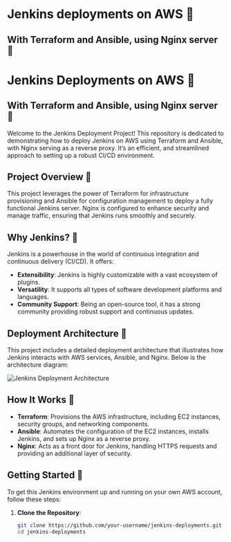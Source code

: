 # Jenkins deployments on AWS 🌸
## With Terraform and Ansible, using Nginx server 🌸

# Jenkins Deployments on AWS 🌸
## With Terraform and Ansible, using Nginx server 🌸

Welcome to the Jenkins Deployment Project! This repository is dedicated to demonstrating how to deploy Jenkins on AWS using Terraform and Ansible, with Nginx serving as a reverse proxy. It’s an efficient, and streamlined approach to setting up a robust CI/CD environment.

## Project Overview 🌼

This project leverages the power of Terraform for infrastructure provisioning and Ansible for configuration management to deploy a fully functional Jenkins server. Nginx is configured to enhance security and manage traffic, ensuring that Jenkins runs smoothly and securely.

## Why Jenkins? 🌷

Jenkins is a powerhouse in the world of continuous integration and continuous delivery (CI/CD). It offers:

- **Extensibility**: Jenkins is highly customizable with a vast ecosystem of plugins.
- **Versatility**: It supports all types of software development platforms and languages.
- **Community Support**: Being an open-source tool, it has a strong community providing robust support and continuous updates.

## Deployment Architecture 🌹

This project includes a detailed deployment architecture that illustrates how Jenkins interacts with AWS services, Ansible, and Nginx. Below is the architecture diagram:

![Jenkins Deployment Architecture](https://res.cloudinary.com/dhugrtkns/image/upload/v1715896366/alrdb4ptel6zunp7twtd.png)

## How It Works 🌻

- **Terraform**: Provisions the AWS infrastructure, including EC2 instances, security groups, and networking components.
- **Ansible**: Automates the configuration of the EC2 instances, installs Jenkins, and sets up Nginx as a reverse proxy.
- **Nginx**: Acts as a front door for Jenkins, handling HTTPS requests and providing an additional layer of security.

## Getting Started 🎀

To get this Jenkins environment up and running on your own AWS account, follow these steps:

1. **Clone the Repository**:
   ```bash
   git clone https://github.com/your-username/jenkins-deployments.git
   cd jenkins-deployments
